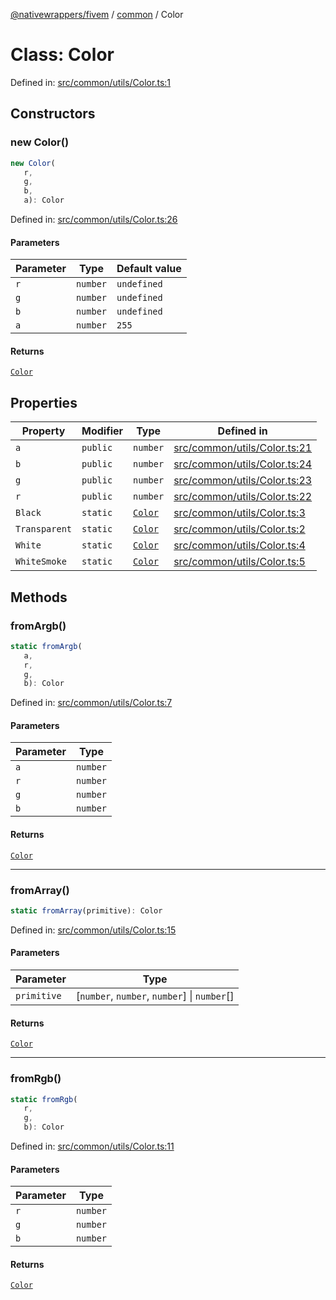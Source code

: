 [@nativewrappers/fivem](../../README.md) / [common](../README.md) / Color

# Class: Color

Defined in: [src/common/utils/Color.ts:1](https://github.com/nativewrappers/nativewrappers/blob/11c6a49b7dbba5233f7fb8c63e2382099dcf6c28/src/common/utils/Color.ts#L1)

## Constructors

### new Color()

```ts
new Color(
   r, 
   g, 
   b, 
   a): Color
```

Defined in: [src/common/utils/Color.ts:26](https://github.com/nativewrappers/nativewrappers/blob/11c6a49b7dbba5233f7fb8c63e2382099dcf6c28/src/common/utils/Color.ts#L26)

#### Parameters

| Parameter | Type | Default value |
| ------ | ------ | ------ |
| `r` | `number` | `undefined` |
| `g` | `number` | `undefined` |
| `b` | `number` | `undefined` |
| `a` | `number` | `255` |

#### Returns

[`Color`](Color.md)

## Properties

| Property | Modifier | Type | Defined in |
| ------ | ------ | ------ | ------ |
| <a id="a-1"></a> `a` | `public` | `number` | [src/common/utils/Color.ts:21](https://github.com/nativewrappers/nativewrappers/blob/11c6a49b7dbba5233f7fb8c63e2382099dcf6c28/src/common/utils/Color.ts#L21) |
| <a id="b-1"></a> `b` | `public` | `number` | [src/common/utils/Color.ts:24](https://github.com/nativewrappers/nativewrappers/blob/11c6a49b7dbba5233f7fb8c63e2382099dcf6c28/src/common/utils/Color.ts#L24) |
| <a id="g-1"></a> `g` | `public` | `number` | [src/common/utils/Color.ts:23](https://github.com/nativewrappers/nativewrappers/blob/11c6a49b7dbba5233f7fb8c63e2382099dcf6c28/src/common/utils/Color.ts#L23) |
| <a id="r-1"></a> `r` | `public` | `number` | [src/common/utils/Color.ts:22](https://github.com/nativewrappers/nativewrappers/blob/11c6a49b7dbba5233f7fb8c63e2382099dcf6c28/src/common/utils/Color.ts#L22) |
| <a id="black"></a> `Black` | `static` | [`Color`](Color.md) | [src/common/utils/Color.ts:3](https://github.com/nativewrappers/nativewrappers/blob/11c6a49b7dbba5233f7fb8c63e2382099dcf6c28/src/common/utils/Color.ts#L3) |
| <a id="transparent"></a> `Transparent` | `static` | [`Color`](Color.md) | [src/common/utils/Color.ts:2](https://github.com/nativewrappers/nativewrappers/blob/11c6a49b7dbba5233f7fb8c63e2382099dcf6c28/src/common/utils/Color.ts#L2) |
| <a id="white"></a> `White` | `static` | [`Color`](Color.md) | [src/common/utils/Color.ts:4](https://github.com/nativewrappers/nativewrappers/blob/11c6a49b7dbba5233f7fb8c63e2382099dcf6c28/src/common/utils/Color.ts#L4) |
| <a id="whitesmoke"></a> `WhiteSmoke` | `static` | [`Color`](Color.md) | [src/common/utils/Color.ts:5](https://github.com/nativewrappers/nativewrappers/blob/11c6a49b7dbba5233f7fb8c63e2382099dcf6c28/src/common/utils/Color.ts#L5) |

## Methods

### fromArgb()

```ts
static fromArgb(
   a, 
   r, 
   g, 
   b): Color
```

Defined in: [src/common/utils/Color.ts:7](https://github.com/nativewrappers/nativewrappers/blob/11c6a49b7dbba5233f7fb8c63e2382099dcf6c28/src/common/utils/Color.ts#L7)

#### Parameters

| Parameter | Type |
| ------ | ------ |
| `a` | `number` |
| `r` | `number` |
| `g` | `number` |
| `b` | `number` |

#### Returns

[`Color`](Color.md)

***

### fromArray()

```ts
static fromArray(primitive): Color
```

Defined in: [src/common/utils/Color.ts:15](https://github.com/nativewrappers/nativewrappers/blob/11c6a49b7dbba5233f7fb8c63e2382099dcf6c28/src/common/utils/Color.ts#L15)

#### Parameters

| Parameter | Type |
| ------ | ------ |
| `primitive` | \[`number`, `number`, `number`\] \| `number`[] |

#### Returns

[`Color`](Color.md)

***

### fromRgb()

```ts
static fromRgb(
   r, 
   g, 
   b): Color
```

Defined in: [src/common/utils/Color.ts:11](https://github.com/nativewrappers/nativewrappers/blob/11c6a49b7dbba5233f7fb8c63e2382099dcf6c28/src/common/utils/Color.ts#L11)

#### Parameters

| Parameter | Type |
| ------ | ------ |
| `r` | `number` |
| `g` | `number` |
| `b` | `number` |

#### Returns

[`Color`](Color.md)
